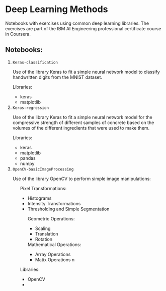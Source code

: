 # Deep Learning Methods

Notebooks with exercises using common deep learning libraries. The exercises are part of the IBM AI Engineering professional certificate course in Coursera.

## Notebooks:

<ol>

<li><code>Keras-classification</code></li>

Use of the library Keras to fit a simple neural network model to classify handwritten digits from the MNIST dataset.

Libraries:

- keras
- matplotlib

<li><code>Keras-regression</code></li>

Use of the library Keras to fit a simple neural network model for the compressive strength of different samples of concrete based on the volumes of the different ingredients that were used to make them.

Libraries:

- keras
- matplotlib
- pandas
- numpy

<li><code>OpenCV-basicImageProcessing</code></li>

Use of the library OpenCV to perform simple image manipulations:

<ul>
Pixel Transformations:
    <ul>
        <li>Histograms </li>
        <li>Intensity Transformations</li>
        <li>Thresholding and Simple Segmentation </li>   
</ul>

<ul>
Geometric Operations:
    <ul>
        <li>Scaling  </li>
        <li>Translation</li>
        <li>Rotation</li>   
        </ul>
Mathematical Operations:
    <ul>
        <li>Array Operations  </li>
        <li>Matix Operations n</li> 
        </ul>
</ul>

Libraries:

- OpenCV
-

</ol>
